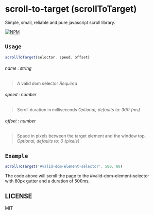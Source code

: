 # scroll-to-target (scrollToTarget)

Simple, small, reliable and pure javascript scroll library.

[![NPM](https://nodei.co/npm/scroll-to-target.png)](https://nodei.co/npm/scroll-to-target/)

## `Usage`
```js
scrollToTarget(selector, speed, offset)
```
###### name : *string*
> A valid dom selector 
> *Required*

###### speed : *number*
> Scroll duration in milliseconds 
> *Optional, defaults to: 300 {ms}*

###### offset : *number*
> Space in pixels between the target element and the window top.
> *Optional, defaults to: 0 {pixels}*


## `Example`

```js
scrollToTarget('#valid-dom-element-selector', 500, 80)
```
The code above will scroll the page to the #valid-dom-element-selector with 80px gutter and a duration of 500ms.

## LICENSE

MIT